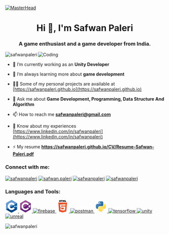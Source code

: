 [![MasterHead]()]([https://giphy.com/gifs/dommespace-domme-space-programador-qgQUggAC3Pfv687qPC]())
<h1 align="center">Hi 👋, I'm Safwan Paleri</h1>
<h3 align="center">A game enthusiast and a game developer from India.</h3>
<img align="right" alt="Coding" width="400" src="https://giphy.com/gifs/dommespace-domme-space-programador-qgQUggAC3Pfv687qPC">

<p align="left"> <img src="https://komarev.com/ghpvc/?username=safwanpaleri&label=Profile%20views&color=0e75b6&style=flat" alt="safwanpaleri" /> </p>

- 🔭 I’m currently working as an **Unity Developer**

- 🌱 I’m always learning more about **game development**

- 👨‍💻 Some of my personal projects are available at [https://safwanpaleri.github.io](https://safwanpaleri.github.io)

- 💬 Ask me about **Game Development, Programming, Data Structure And Algorithm**

- 📫 How to reach me **safwanpaleri@gmail.com**

- 📄 Know about my experiences [https://www.linkedin.com/in/safwanpaleri](https://www.linkedin.com/in/safwanpaleri)

- ⚡ My resume **https://safwanpaleri.github.io/CV/Resume-Safwan-Paleri.pdf**

<h3 align="left">Connect with me:</h3>
<p align="left">
<a href="https://linkedin.com/in/safwanpaleri" target="blank"><img align="center" src="https://raw.githubusercontent.com/rahuldkjain/github-profile-readme-generator/master/src/images/icons/Social/linked-in-alt.svg" alt="safwanpaleri" height="30" width="40" /></a>
<a href="https://fb.com/safwan.paleri" target="blank"><img align="center" src="https://raw.githubusercontent.com/rahuldkjain/github-profile-readme-generator/master/src/images/icons/Social/facebook.svg" alt="safwan.paleri" height="30" width="40" /></a>
<a href="https://www.hackerrank.com/safwanpaleri" target="blank"><img align="center" src="https://raw.githubusercontent.com/rahuldkjain/github-profile-readme-generator/master/src/images/icons/Social/hackerrank.svg" alt="safwanpaleri" height="30" width="40" /></a>
<a href="https://www.hackerearth.com/safwanpaleri" target="blank"><img align="center" src="https://raw.githubusercontent.com/rahuldkjain/github-profile-readme-generator/master/src/images/icons/Social/hackerearth.svg" alt="safwanpaleri" height="30" width="40" /></a>
</p>

<h3 align="left">Languages and Tools:</h3>
<p align="left"> <a href="https://www.w3schools.com/cpp/" target="_blank" rel="noreferrer"> <img src="https://raw.githubusercontent.com/devicons/devicon/master/icons/cplusplus/cplusplus-original.svg" alt="cplusplus" width="40" height="40"/> </a> <a href="https://www.w3schools.com/cs/" target="_blank" rel="noreferrer"> <img src="https://raw.githubusercontent.com/devicons/devicon/master/icons/csharp/csharp-original.svg" alt="csharp" width="40" height="40"/> </a> <a href="https://firebase.google.com/" target="_blank" rel="noreferrer"> <img src="https://www.vectorlogo.zone/logos/firebase/firebase-icon.svg" alt="firebase" width="40" height="40"/> </a> <a href="https://www.w3.org/html/" target="_blank" rel="noreferrer"> <img src="https://raw.githubusercontent.com/devicons/devicon/master/icons/html5/html5-original-wordmark.svg" alt="html5" width="40" height="40"/> </a> <a href="https://postman.com" target="_blank" rel="noreferrer"> <img src="https://www.vectorlogo.zone/logos/getpostman/getpostman-icon.svg" alt="postman" width="40" height="40"/> </a> <a href="https://www.python.org" target="_blank" rel="noreferrer"> <img src="https://raw.githubusercontent.com/devicons/devicon/master/icons/python/python-original.svg" alt="python" width="40" height="40"/> </a> <a href="https://www.tensorflow.org" target="_blank" rel="noreferrer"> <img src="https://www.vectorlogo.zone/logos/tensorflow/tensorflow-icon.svg" alt="tensorflow" width="40" height="40"/> </a> <a href="https://unity.com/" target="_blank" rel="noreferrer"> <img src="https://www.vectorlogo.zone/logos/unity3d/unity3d-icon.svg" alt="unity" width="40" height="40"/> </a> <a href="https://unrealengine.com/" target="_blank" rel="noreferrer"> <img src="https://raw.githubusercontent.com/kenangundogan/fontisto/036b7eca71aab1bef8e6a0518f7329f13ed62f6b/icons/svg/brand/unreal-engine.svg" alt="unreal" width="40" height="40"/> </a> </p>

<p><img align="center" src="https://github-readme-stats.vercel.app/api/top-langs?username=safwanpaleri&show_icons=true&theme=tokyonight&locale=en&layout=compact" alt="safwanpaleri" /></p>
